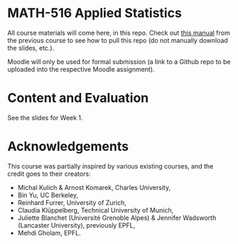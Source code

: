 
<!-- README.md is generated from README.Rmd. Please edit that file -->

# MATH-516 Applied Statistics

<!-- badges: start -->
<!-- badges: end -->

All course materials will come here, in this repo. Check out [this
manual](https://htmlpreview.github.io/?https://github.com/TMasak/StatComp/blob/master/Manuals/02_Github.html)
from the previous course to see how to pull this repo (do not manually
download the slides, etc.).

Moodle will only be used for formal submission (a link to a Github repo
to be uploaded into the respective Moodle assignment).

# Content and Evaluation

See the slides for Week 1.

# Acknowledgements

This course was partially inspired by various existing courses, and the
credit goes to their creators:

- Michal Kulich & Arnost Komarek, Charles University,
- Bin Yu, UC Berkeley,
- Reinhard Furrer, University of Zurich,
- Claudia Klüppelberg, Technical University of Munich,
- Juliette Blanchet (Université Grenoble Alpes) & Jennifer Wadsworth
  (Lancaster University), previously EPFL,
- Mehdi Gholam, EPFL.
